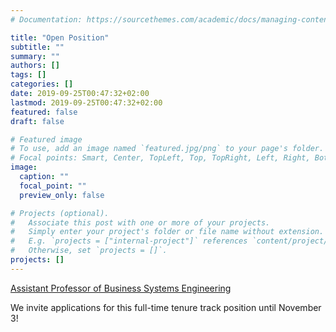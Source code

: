 ```yaml
---
# Documentation: https://sourcethemes.com/academic/docs/managing-content/

title: "Open Position"
subtitle: ""
summary: ""
authors: []
tags: []
categories: []
date: 2019-09-25T00:47:32+02:00
lastmod: 2019-09-25T00:47:32+02:00
featured: false
draft: false

# Featured image
# To use, add an image named `featured.jpg/png` to your page's folder.
# Focal points: Smart, Center, TopLeft, Top, TopRight, Left, Right, BottomLeft, Bottom, BottomRight.
image:
  caption: ""
  focal_point: ""
  preview_only: false

# Projects (optional).
#   Associate this post with one or more of your projects.
#   Simply enter your project's folder or file name without extension.
#   E.g. `projects = ["internal-project"]` references `content/project/deep-learning/index.md`.
#   Otherwise, set `projects = []`.
projects: []
---
```


[Assistant Professor of Business Systems Engineering](https://informatics.tuwien.ac.at/stories-1752) 

We invite applications for this full-time tenure track position until November 3!

